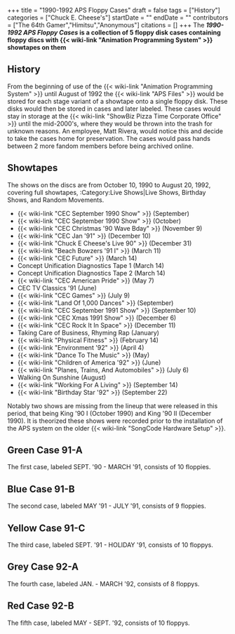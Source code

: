 +++
title = "1990-1992 APS Floppy Cases"
draft = false
tags = ["History"]
categories = ["Chuck E. Cheese's"]
startDate = ""
endDate = ""
contributors = ["The 64th Gamer","Himitsu","Anonymous"]
citations = []
+++
The ***1990-1992 APS Floppy Cases* is a collection of 5 floppy disk cases containing floppy discs with {{< wiki-link "Animation Programming System" >}} showtapes on them**

## History

From the beginning of use of the {{< wiki-link "Animation Programming System" >}} until August of 1992 the {{< wiki-link "APS Files" >}} would be stored for each stage variant of a showtape onto a single floppy disk. These disks would then be stored in cases and later labeled.
These cases would stay in storage at the {{< wiki-link "ShowBiz Pizza Time Corporate Office" >}} until the mid-2000's, where they would be thrown into the trash for unknown reasons. An employee, Matt Rivera, would notice this and decide to take the cases home for preservation. The cases would pass hands between 2 more fandom members before being archived online.

## Showtapes

The shows on the discs are from October 10, 1990 to August 20, 1992, covering full showtapes, :Category:Live Shows|Live Shows, Birthday Shows, and Random Movements.

- {{< wiki-link "CEC September 1990 Show" >}} (September)
- {{< wiki-link "CEC September 1990 Show" >}} (October)
- {{< wiki-link "CEC Christmas '90 Wave Bday" >}} (November 9)
- {{< wiki-link "CEC Jan '91" >}} (December 10)
- {{< wiki-link "Chuck E Cheese's Live 90" >}} (December 31)
- {{< wiki-link "Beach Bowzers '91 I" >}} (March 11)
- {{< wiki-link "CEC Future" >}} (March 14)
- Concept Unification Diagnostics Tape 1 (March 14)
- Concept Unification Diagnostics Tape 2 (March 14)
- {{< wiki-link "CEC American Pride" >}} (May 7)
- CEC TV Classics '91 (June)
- {{< wiki-link "CEC Games" >}} (July 9)
- {{< wiki-link "Land Of 1,000 Dances" >}} (September)
- {{< wiki-link "CEC September 1991 Show" >}} (September 10)
- {{< wiki-link "CEC Xmas 1991 Show" >}} (December 6)
- {{< wiki-link "CEC Rock It In Space" >}} (December 11)
- Taking Care of Business, Rhyming Rap (January)
- {{< wiki-link "Physical Fitness" >}} (February 14)
- {{< wiki-link "Environment '92" >}} (April 4)
- {{< wiki-link "Dance To The Music" >}} (May)
- {{< wiki-link "Children of America '92" >}} (June)
- {{< wiki-link "Planes, Trains, And Automobiles" >}} (July 6)
- Walking On Sunshine (August)
- {{< wiki-link "Working For A Living" >}} (September 14)
- {{< wiki-link "Birthday Star '92" >}} (September 22)

Notably two shows are missing from the lineup that were released in this period, that being King '90 I (October 1990) and King '90 II (December 1990). It is theorized these shows were recorded prior to the installation of the APS system on the older {{< wiki-link "SongCode Hardware Setup" >}}.

## Green Case 91-A

The first case, labeled SEPT. '90 - MARCH '91, consists of 10 floppies.

## Blue Case 91-B

The second case, labeled MAY '91 - JULY '91, consists of 9 floppies.

## Yellow Case 91-C

The third case, labeled SEPT. '91 - HOLIDAY '91, consists of 10 floppys.

## Grey Case 92-A

The fourth case, labeled JAN. - MARCH '92, consists of 8 floppys.

## Red Case 92-B

The fifth case, labeled MAY - SEPT. '92, consists of 10 floppys.
